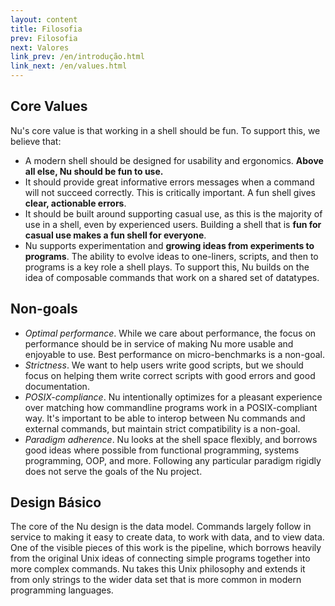 ```yaml
---
layout: content
title: Filosofia
prev: Filosofia
next: Valores
link_prev: /en/introdução.html
link_next: /en/values.html
---
```


## Core Values

Nu's core value is that working in a shell should be fun. To support this, we believe that:

- A modern shell should be designed for usability and ergonomics. **Above all else, Nu should be fun to use.**
- It should provide great informative errors messages when a command will not succeed correctly. This is critically important. A fun shell gives **clear, actionable errors**.
- It should be built around supporting casual use, as this is the majority of use in a shell, even by experienced users. Building a shell that is **fun for casual use makes a fun shell for everyone**.
- Nu supports experimentation and **growing ideas from experiments to programs**. The ability to evolve ideas to one-liners, scripts, and then to programs is a key role a shell plays. To support this, Nu builds on the idea of composable commands that work on a shared set of datatypes.

## Non-goals

- *Optimal performance*. While we care about performance, the focus on performance should be in service of making Nu more usable and enjoyable to use. Best performance on micro-benchmarks is a non-goal.
- *Strictness*. We want to help users write good scripts, but we should focus on helping them write correct scripts with good errors and good documentation.
- *POSIX-compliance*. Nu intentionally optimizes for a pleasant experience over matching how commandline programs work in a POSIX-compliant way. It's important to be able to interop between Nu commands and external commands, but maintain strict compatibility is a non-goal. 
- *Paradigm adherence*. Nu looks at the shell space flexibly, and borrows good ideas where possible from functional programming, systems programming, OOP, and more. Following any particular paradigm rigidly does not serve the goals of the Nu project.

## Design Básico

The core of the Nu design is the data model. Commands largely follow in service to making it easy to create data, to work with data, and to view data. One of the visible pieces of this work is the pipeline, which borrows heavily from the original Unix ideas of connecting simple programs together into more complex commands. Nu takes this Unix philosophy and extends it from only strings to the wider data set that is more common in modern programming languages.

